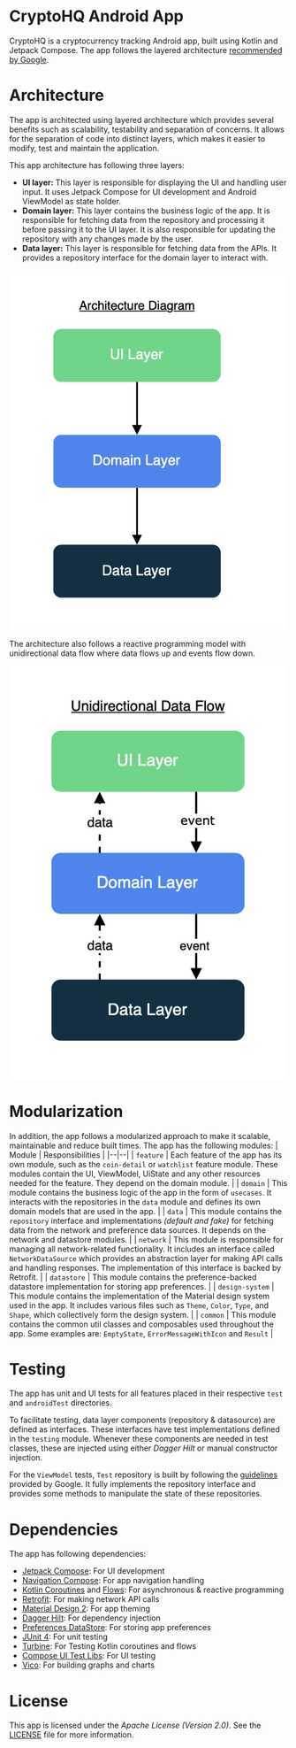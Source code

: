 # CryptoHQ Android App

CryptoHQ is a cryptocurrency tracking Android app, built using Kotlin and Jetpack Compose. The app follows the layered architecture [recommended by Google](https://developer.android.com/topic/architecture).

# Architecture

The app is architected using layered architecture which provides several benefits such as
scalability, testability and separation of concerns. It allows for the separation of code into
distinct layers, which makes it easier to modify, test and maintain the application.

This app architecture has following three layers:

- **UI layer:** This layer is responsible for displaying the UI and handling user input. It uses
  Jetpack Compose for UI development and Android ViewModel as state holder.
- **Domain layer:** This layer contains the business logic of the app. It is responsible for
  fetching data from the repository and processing it before passing it to the UI layer. It is also
  responsible for updating the repository with any changes made by the user.
- **Data layer:** This layer is responsible for fetching data from the APIs. It provides a
  repository interface for the domain layer to interact with.

![Architecture diagram](/docs/images/arch-diagram.png)

The architecture also follows a reactive programming model with unidirectional data flow where data
flows up and events flow down.

![Data flow diagram](/docs/images/data-flow-diagram.png)

# Modularization

In addition, the app follows a modularized approach to make it scalable, maintainable and reduce
built times. The app has the following modules:
| Module | Responsibilities |
|--|--|
| `feature` | Each feature of the app has its own module, such as the `coin-detail` or `watchlist`
feature module. These modules contain the UI, ViewModel, UiState and any other resources needed for
the feature. They depend on the domain module. |
| `domain` | This module contains the business logic of the app in the form of `usecases`. It
interacts with the repositories in the `data` module and defines its own domain models that are used
in the app. |
| `data` | This module contains the `repository` interface and implementations *(default and fake)*
for fetching data from the network and preference data sources. It depends on the network and
datastore modules. |
| `network` | This module is responsible for managing all network-related functionality. It includes an interface called `NetworkDataSource` which provides an abstraction layer for making API calls and handling responses. The implementation of this interface is backed by Retrofit. |
| `datastore` | This module contains the preference-backed datastore implementation for storing app preferences.  |
| `design-system` | This module contains the implementation of the Material design system used in the app. It includes various files such as `Theme`, `Color`, `Type`, and `Shape`, which collectively form the design system. |
| `common` | This module contains the common util classes and composables used throughout the app. Some examples are: `EmptyState`, `ErrorMessageWithIcon` and `Result` |

# Testing

The app has unit and UI tests for all features placed in their respective `test` and `androidTest` directories.

To facilitate testing, data layer components (repository & datasource) are defined as interfaces. These interfaces have test implementations defined in the `testing` module. Whenever these components are needed in test classes, these are injected using either *Dagger Hilt* or manual constructor injection.

For the `ViewModel` tests, `Test` repository is built by following the [guidelines](https://developer.android.com/kotlin/flow?hl=en) provided by Google. It fully implements the repository interface and provides some methods to manipulate the state of these repositories.

# Dependencies

The app has following dependencies:

- [Jetpack Compose](https://developer.android.com/jetpack/compose): For UI development
- [Navigation Compose](https://developer.android.com/jetpack/compose/navigation): For app navigation handling
- [Kotlin Coroutines](https://developer.android.com/kotlin/coroutines) and [Flows](https://developer.android.com/kotlin/flow): For asynchronous & reactive programming
- [Retrofit](https://square.github.io/retrofit/): For making network API calls
- [Material Design 2](https://m2.material.io): For app theming
- [Dagger Hilt](https://developer.android.com/training/dependency-injection/hilt-android): For dependency injection
- [Preferences DataStore](https://developer.android.com/topic/libraries/architecture/datastore): For storing app preferences
- [JUnit 4](https://developer.android.com/training/testing/local-tests): For unit testing
- [Turbine](https://github.com/cashapp/turbine): For Testing Kotlin coroutines and flows
- [Compose UI Test Libs](https://developer.android.com/jetpack/compose/testing): For UI testing
- [Vico](https://github.com/patrykandpatrick/vico): For building graphs and charts

# License

This app is licensed under the *Apache License (Version 2.0)*. See
the [LICENSE](https://github.com/arslanshoukat/CryptoHQ/blob/main/LICENSE) file for more
information.
